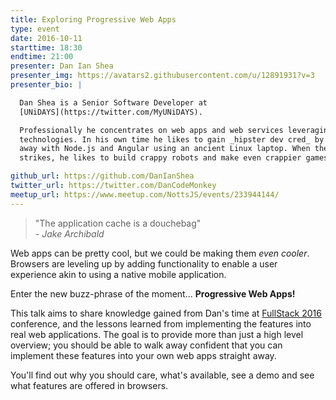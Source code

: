 ```yaml
---
title: Exploring Progressive Web Apps
type: event
date: 2016-10-11
starttime: 18:30
endtime: 21:00
presenter: Dan Ian Shea
presenter_img: https://avatars2.githubusercontent.com/u/12891931?v=3
presenter_bio: |

  Dan Shea is a Senior Software Developer at
  [UNiDAYS](https://twitter.com/MyUNiDAYS).

  Professionally he concentrates on web apps and web services leveraging .NET
  technologies. In his own time he likes to gain _hipster dev cred_ by hacking
  away with Node.js and Angular using an ancient Linux laptop. When the moment
  strikes, he likes to build crappy robots and make even crappier games.

github_url: https://github.com/DanIanShea
twitter_url: https://twitter.com/DanCodeMonkey
meetup_url: https://www.meetup.com/NottsJS/events/233944144/
---
```


> "The application cache is a douchebag"<br />- _Jake Archibald_

Web apps can be pretty cool, but we could be making them _even cooler_. Browsers
are leveling up by adding functionality to enable a user experience akin to
using a native mobile application.

Enter the new buzz-phrase of the moment&hellip; **Progressive Web Apps!**

This talk aims to share knowledge gained from Dan's time at [FullStack
2016](://skillsmatter.com/conferences/7278-fullstack-2016-the-conference-on-javascript-node-and-internet-of-things)
conference, and the lessons learned from implementing the features into real web
applications. The goal is to provide more than just a high level overview; you
should be able to walk away confident that you can implement these features into
your own web apps straight away.

You'll find out why you should care, what's available, see a demo and see what
features are offered in browsers.
